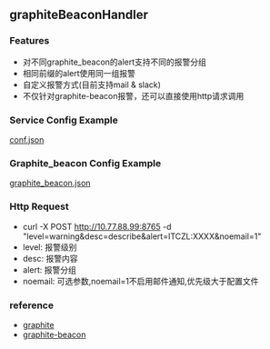 ## graphiteBeaconHandler
### Features
- 对不同graphite_beacon的alert支持不同的报警分组
- 相同前缀的alert使用同一组报警
- 自定义报警方式(目前支持mail & slack)
- 不仅针对graphite-beacon报警，还可以直接使用http请求调用

### Service Config Example
[conf.json](./conf.json)
### Graphite_beacon Config Example 
[graphite_beacon.json](./graphite_beacon.json)

### Http Request
- curl -X POST http://10.77.88.99:8765 -d "level=warning&desc=describe&alert=ITCZL:XXXX&noemail=1"
- level: 报警级别
- desc: 报警内容
- alert: 报警分组
- noemail: 可选参数,noemail=1不启用邮件通知,优先级大于配置文件

### reference
- [graphite](https://github.com/klen/graphite-beacon)
- [graphite-beacon](https://github.com/graphite-project/graphite-web)
